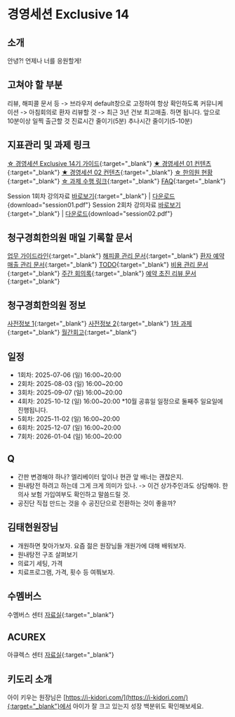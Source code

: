 # 경영세션 Exclusive 14

## 소개
안녕?! 언제나 너를 응원할게!

## 고쳐야 할 부분
리뷰, 해피콜 문서 등 -> 브라우저 default창으로 고정하여 항상 확인하도록
커뮤니케이션 -> 아침회의로 환자 리뷰할 것 -> 최근 3년 건보 최고매출. 하면 됩니다.
앞으로 10분이상 일찍 출근할 것
진료시간 줄이기(5분)
추나시간 줄이기(5-10분)

## 지표관리 및 과제 링크
[☆ 경영세션 Exclusive 14기 가이드](https://www.notion.so/medistreammembers/EXCLUSIVE-14-2092c3561c0d80d4b231e00cafe0eef9){:target="_blank"}
[★ 경영세션 01 컨텐츠](https://docs.google.com/spreadsheets/d/16KPYoinwcmkNUkWcjrL5ieUDynu1qSZ3-xy_U7n_0HE/edit?gid=1997057029#gid=1997057029){:target="_blank"}
[★ 경영세션 02 컨텐츠](https://www.notion.so/medistreammembers/2025-08-2-23b2c3561c0d803ca930c2124969abfa){:target="_blank"}
[☆ 한의원 현황](https://www.notion.so/medistreammembers/EX-14-2092c3561c0d818b9db9fbb20a63526b?source=copy_link#2092c3561c0d8188bcbdf79e0926001c){:target="_blank"}
[☆ 과제 수행 링크](https://www.notion.so/medistreammembers/EX-14-2092c3561c0d818b9db9fbb20a63526b?source=copy_link#2092c3561c0d811eb1cdc1c7c41a6c7e){:target="_blank"}
[FAQ](https://docs.google.com/spreadsheets/d/1cQuw6oOltyo--SePCYDw5eTWiN3BRLvsByHOd96AfEs/edit?gid=1322984105#gid=1322984105){:target="_blank"}

Session 1회차 강의자료 [바로보기](./downloads/session01.pdf){:target="_blank"} | [다운로드](./downloads/session01.pdf){download="session01.pdf"}
Session 2회차 강의자료 [바로보기](./downloads/session02.pdf){:target="_blank"} | [다운로드](./downloads/session02.pdf){download="session02.pdf"}

## 청구경희한의원 매일 기록할 문서
[업무 가이드라인](https://docs.google.com/document/d/1lrPdlwNXugYYIBYLWssK9BEqNzRPa83xxy7hy42wfLw/edit?tab=t.5lvuptq9j2ge){:target="_blank"}
[해피콜 관리 문서](https://docs.google.com/spreadsheets/d/1c6KH1VrqzR2eeoKGrUFtttiAkcJfqeLjOxz6BT4KnPM/edit?gid=1108013193#gid=1108013193){:target="_blank"}
[환자 예약 매출 관리 문서](https://docs.google.com/spreadsheets/d/1lNvAQDEeHz2M9ePCE19ckAvyfrW_evJY6TaYwxd8UIc/edit?gid=602390876#gid=602390876){:target="_blank"}
[TODO](https://docs.google.com/spreadsheets/d/1uN1LIpIczy2PBEFH__I4Jd7dCS-Tw9-HIb1k9qXj2Eg/edit?gid=0#gid=0){:target="_blank"}
[비용 관리 문서](https://docs.google.com/spreadsheets/d/1pI6AuZd24iLOoBAos9nXslvw1Q3o7dzJIho7rjrILbM/edit?gid=521998881#gid=521998881){:target="_blank"}
[주간 회의록](https://docs.google.com/spreadsheets/d/1dA4vO9z3RpUXWXtBZ6y6g0Q5LqPjOGtrYd_itNcCKhA/edit?gid=230536953#gid=230536953){:target="_blank"}
[예약 초진 리뷰 문서](https://docs.google.com/spreadsheets/d/1aeZk1mdGeqDkHmGAq8qVhVRRUPIExTgdnqVsqU92r4I/edit?gid=6752696#gid=6752696){:target="_blank"}

## 청구경희한의원 정보
[사전정보 1](https://docs.google.com/spreadsheets/d/1tC5FmB8uXAlT0zVe_ktibzcJASROC2bk9-Kagq0A45I/edit?gid=2110278090#gid=2110278090){:target="_blank"}
[사전정보 2](https://docs.google.com/spreadsheets/d/1cG9ZNFhjjg2Q1UuJ3xgvI4SXddhHa-0mofsDinZasdQ/edit?gid=1888151426#gid=1888151426){:target="_blank"}
[1차 과제](https://docs.google.com/spreadsheets/d/1cG9ZNFhjjg2Q1UuJ3xgvI4SXddhHa-0mofsDinZasdQ/edit?gid=705378595#gid=705378595){:target="_blank"}
[월간회고](https://www.notion.so/medistreammembers/20c2c3561c0d80428dd1d027a809a5c2){:target="_blank"}

## 일정
- 1회차: 2025-07-06 (일) 16:00~20:00
- 2회차: 2025-08-03 (일) 16:00~20:00
- 3회차: 2025-09-07 (일) 16:00~20:00
- 4회차: 2025-10-12 (일) 16:00~20:00 
  *10월 공휴일 일정으로 둘째주 일요일에 진행됩니다.
- 5회차: 2025-11-02 (일) 16:00~20:00
- 6회차: 2025-12-07 (일) 16:00~20:00
- 7회차: 2026-01-04 (일) 16:00~20:00

## Q
- 간판 변경해야 하나? 엘리베이터 앞이나 현관 앞 배너는 괜찮은지.
- 원내탕전 하려고 하는데 그게 크게 의미가 있나. -> 이건 상가주인과도 상담해야. 한의사 보험 가입여부도 확인하고 말씀드릴 것.
- 공진단 직접 만드는 것을 수 공진단으로 전환하는 것이 좋을까?

## 김태현원장님
- 개원하면 찾아가보자. 요즘 젊은 원장님들 개원가에 대해 배워보자.
- 원내탕전 구조 살펴보기
- 의료기 세팅, 가격
- 치료프로그램, 가격, 횟수 등 여쭤보자.

## 수멤버스
수멤버스 센터 [자료실](https://center.thesoo.co/docs/page/2246a3d8a3be808d8c97dd8d5f7ef451){:target="_blank"}

## ACUREX
아큐렉스 센터 [자료실](https://center.acurex.co.kr/page/1836a3d8a3be800ebb86edbb72486d38){:target="_blank"}

## 키도리 소개
아이 키우는 원장님은 [https://i-kidori.com/](https://i-kidori.com/){:target="_blank"}에서 아이가 잘 크고 있는지 성장 백분위도 확인해보세요.
